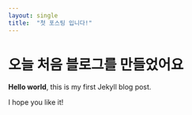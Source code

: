 ```yaml
---
layout: single
title:  "첫 포스팅 입니다!"
---
```


# 오늘 처음 블로그를 만들었어요

**Hello world**, this is my first Jekyll blog post.

I hope you like it!
